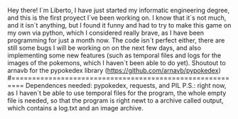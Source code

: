 Hey there! I´m Liberto, I have just started my informatic engineering degree, and this is the first proyect I´ve been working on. I know that it´s not much, and it isn´t anything, but I found it funny and had to try to make this game on my own via python, which I considered really brave, as I have been programming for just a month now. The code isn´t perfect either, there are still some bugs I will be working on on the next few days, and also implementing some new features (such as temporal files and logs for the images of the pokemons, which I haven´t been able to do yet). 
Shoutout to arnavb for the pypokedex library (https://github.com/arnavb/pypokedex)
#=========================================================
Dependences needed: pypokedex, requests, and PIL
P.S.: right now, as I haven´t be able to use temporal files for the program, the whole empty file is needed, so that the program is right newt to a archive called output, which contains a log.txt and an image archive.
